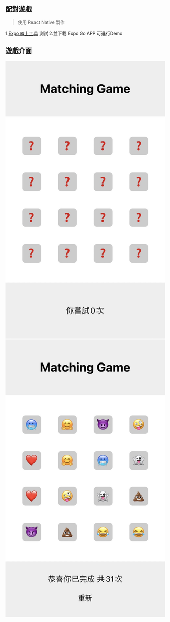 ## 配對遊戲

> 使用 React Native 製作

1.[Expo 線上工具](https://snack.expo.dev/@git/github.com/ChrisLinOvO/MatchGame "懸停顯示") 測試
2.並下載 Expo Go APP 可進行Demo


## 遊戲介面

![image](./match1.jpg)
![image](./match2.jpg)

